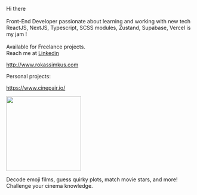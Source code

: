 Hi there
<br/>
<br/>
Front-End Developer passionate about learning and working with new tech 
<br/>
ReactJS, NextJS, Typescript, SCSS modules, Zustand, Supabase, Vercel is my jam !
<br/>
<br/>
Available for Freelance projects.
<br/>
Reach me at
[Linkedin](https://www.linkedin.com/in/rokassimkus/)

http://www.rokassimkus.com

Personal projects:

https://www.cinepair.io/

<img src="https://jadyunctgrtjdpkqpwoa.supabase.co/storage/v1/object/public/game_modes/cinepair.png?t=2024-10-06T20%3A24%3A16.806Z" width="200" /> 

Decode emoji films, guess quirky plots, match movie stars, and more! Challenge your cinema knowledge.
